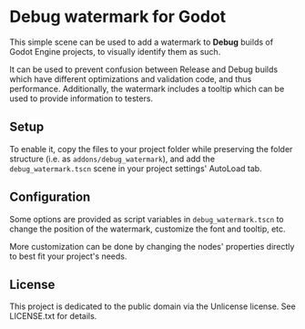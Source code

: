 # Debug watermark for Godot

This simple scene can be used to add a watermark to **Debug** builds of Godot
Engine projects, to visually identify them as such.

It can be used to prevent confusion between Release and Debug builds which
have different optimizations and validation code, and thus performance.
Additionally, the watermark includes a tooltip which can be used to provide
information to testers.

## Setup

To enable it, copy the files to your project folder while preserving the
folder structure (i.e. as ``addons/debug_watermark``), and add the
``debug_watermark.tscn`` scene in your project settings' AutoLoad tab.

## Configuration

Some options are provided as script variables in ``debug_watermark.tscn`` to
change the position of the watermark, customize the font and tooltip, etc.

More customization can be done by changing the nodes' properties directly to
best fit your project's needs.

## License

This project is dedicated to the public domain via the Unlicense license.
See LICENSE.txt for details.
